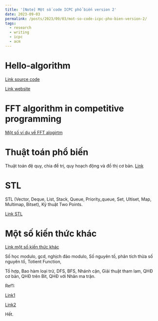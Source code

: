 ```yaml
---
title: '[Note] Một số code ICPC phổ biến version 2'
date: 2023-09-03
permalink: /posts/2023/09/03/mot-so-code-icpc-pho-bien-version-2/
tags:
  - research
  - writing
  - icpc
  - acm
--- 
```


Hello-algorithm
======

[Link source code](https://github.com/krahets/hello-algo/tree/main/codes)

[Link website](https://www.hello-algo.com/en/)

FFT algorithm in competitive programming
======

[Một số ví dụ về FFT alogirtm](https://g.co/bard/share/29195cef124f)

Thuật toán phổ biến
======

Thuật toán đệ quy, chia để trị, quy hoạch động và đồ thị cơ bản.
[Link](https://g.co/bard/share/292ec259a77c)

STL
======

STL (Vector, Deque, List, Stack, Queue, Priority_queue, Set, Ultiset, Map, Multimap, Bitset), Kỹ thuật Two Points.

[Link STL](https://g.co/bard/share/20a19564455b)


Một số kiến thức khác
======

[Link một số kiến thức khác](https://g.co/bard/share/3d1a48a1dc91)

Số học modulo, gcd, nghịch đảo modulo, Số nguyên tố, phân tích thừa số nguyên tố, Totient Function, 

Tổ hợp, Bao hàm loại trừ, DFS, BFS, Nhánh cận, Giải thuật tham lam, QHĐ cơ bản, QHĐ trên Bit, QHĐ với Nhân ma trận.



Ref1: 

[Link1](https://phuchaodo.github.io/posts/2023/09/05/tong-hop-mot-so-tai-lieu-cho-icpc/)

[Link2](https://phuchaodo.github.io/posts/2023/09/01/mot-so-code-icpc-pho-bien/)


Hết.
